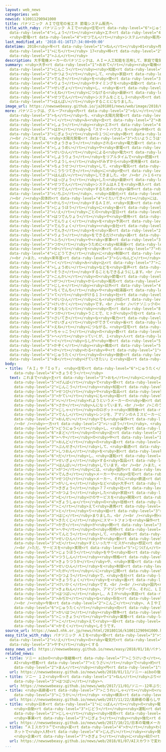 ```yaml
---
layout: web_news
categories: web
newsid: k10011290941000
title: パナソニック ＡＩで住宅の省エネ 節電システム販売へ
title_with_ruby: パナソニック ＡＩで<ruby>住宅<rt data-ruby-level="6">じゅうたく</rt></ruby>の<ruby>省<rt
  data-ruby-level="4">しょう</rt></ruby><ruby>エネ<rt data-ruby-level="4">えね</rt></ruby>
  <ruby>節電<rt data-ruby-level="4">せつでん</rt></ruby>システム<ruby>販売<rt data-ruby-level="7">はんばい</rt></ruby>へ
last_modified_at: '2018-01-16T17:34:00+09:00'
datetime: 2018<ruby>年<rt data-ruby-level="1">ねん</rt></ruby>01<ruby>月<rt data-ruby-level="1">がつ</rt></ruby>16<ruby>日<rt
  data-ruby-level="1">にち</rt></ruby> 17<ruby>時<rt data-ruby-level="2">じ</rt></ruby>34<ruby>分<rt
  data-ruby-level="2">ふん</rt></ruby>
description: 大手電機メーカーのパナソニックは、ＡＩ＝人工知能を活用して、家庭で電気を使う量やタイミングを自動で制御し、省エネにつなげる最新の節電システムをことし３月から販売することになりました。
summary: <ruby>大手<rt data-ruby-level="1">おおて</rt></ruby><ruby>電機<rt data-ruby-level="4">でんき</rt></ruby>メーカーのパナソニックは、ＡＩ＝<ruby>人工<rt
  data-ruby-level="2">じんこう</rt></ruby><ruby>知能<rt data-ruby-level="5">ちのう</rt></ruby>を<ruby>活用<rt
  data-ruby-level="2">かつよう</rt></ruby>して、<ruby>家庭<rt data-ruby-level="3">かてい</rt></ruby>で<ruby>電気<rt
  data-ruby-level="2">でんき</rt></ruby>を<ruby>使<rt data-ruby-level="3">つか</rt></ruby>う<ruby>量<rt
  data-ruby-level="4">りょう</rt></ruby>やタイミングを<ruby>自動<rt data-ruby-level="3">じどう</rt></ruby>で<ruby>制御<rt
  data-ruby-level="7">せいぎょ</rt></ruby>し、<ruby>省<rt data-ruby-level="4">しょう</rt></ruby><ruby>エネ<rt
  data-ruby-level="4">えね</rt></ruby>につなげる<ruby>最新<rt data-ruby-level="4">さいしん</rt></ruby>の<ruby>節電<rt
  data-ruby-level="4">せつでん</rt></ruby>システムをことし３<ruby>月<rt data-ruby-level="1">がつ</rt></ruby>から<ruby>販売<rt
  data-ruby-level="7">はんばい</rt></ruby>することになりました。
image_url: https://newswebeasy.github.io/ja201801/news/web/image/2018/01/16/K10011290941_1801161731_1801161808_01_02.jpg
more: パナソニックは、グループ<ruby>内<rt data-ruby-level="2">ない</rt></ruby>に<ruby>住宅<rt data-ruby-level="6">じゅうたく</rt></ruby>メーカーを<ruby>持<rt
  data-ruby-level="3">も</rt></ruby>ち、<ruby>太陽光発電<rt data-ruby-level="3">たいようこうはつでん</rt></ruby>とＩＴを<ruby>組<rt
  data-ruby-level="2">く</rt></ruby>み<ruby>合<rt data-ruby-level="2">あ</rt></ruby>わせて<ruby>省<rt
  data-ruby-level="4">しょう</rt></ruby><ruby>エネ<rt data-ruby-level="4">えね</rt></ruby>を<ruby>図<rt
  data-ruby-level="7">はか</rt></ruby>る「スマートハウス」を<ruby>中核<rt data-ruby-level="7">ちゅうかく</rt></ruby><ruby>事業<rt
  data-ruby-level="3">じぎょう</rt></ruby>の１つに<ruby>掲<rt data-ruby-level="7">かか</rt></ruby>げています。<br
  /><br />これまでは、<ruby>太陽光発電<rt data-ruby-level="3">たいようこうはつでん</rt></ruby>システムから<ruby>供給<rt
  data-ruby-level="6">きょうきゅう</rt></ruby>される<ruby>電力量<rt data-ruby-level="4">でんりょくりょう</rt></ruby>と、<ruby>照明<rt
  data-ruby-level="4">しょうめい</rt></ruby>や<ruby>家電<rt data-ruby-level="2">かでん</rt></ruby><ruby>製品<rt
  data-ruby-level="5">せいひん</rt></ruby>による<ruby>電力<rt data-ruby-level="2">でんりょく</rt></ruby>の<ruby>使用量<rt
  data-ruby-level="4">しようりょう</rt></ruby>をリアルタイムで<ruby>把握<rt data-ruby-level="7">はあく</rt></ruby>し、<ruby>利用者<rt
  data-ruby-level="4">りようしゃ</rt></ruby>がみずから<ruby>使用量<rt data-ruby-level="4">しようりょう</rt></ruby>を<ruby>調節<rt
  data-ruby-level="4">ちょうせつ</rt></ruby>して、<ruby>電気<rt data-ruby-level="2">でんき</rt></ruby>を<ruby>効率的<rt
  data-ruby-level="5">こうりつてき</rt></ruby>に<ruby>使<rt data-ruby-level="3">つか</rt></ruby>えるシステムを<ruby>販売<rt
  data-ruby-level="7">はんばい</rt></ruby>してきました。<br /><br />１６<ruby>日<rt data-ruby-level="1">にち</rt></ruby>、<ruby>発表<rt
  data-ruby-level="3">はっぴょう</rt></ruby>した<ruby>最新<rt data-ruby-level="4">さいしん</rt></ruby>の<ruby>節電<rt
  data-ruby-level="4">せつでん</rt></ruby>システムはＡＩを<ruby>導入<rt data-ruby-level="5">どうにゅう</rt></ruby>することで、<ruby>節電<rt
  data-ruby-level="4">せつでん</rt></ruby>するための<ruby>操作<rt data-ruby-level="6">そうさ</rt></ruby>が<ruby>一部<rt
  data-ruby-level="3">いちぶ</rt></ruby>、<ruby>自動化<rt data-ruby-level="3">じどうか</rt></ruby>されました。<br
  /><br /><ruby>具体的<rt data-ruby-level="4">ぐたいてき</rt></ruby>には、ネットワークを<ruby>通<rt data-ruby-level="2">つう</rt></ruby>じてパナソニックが<ruby>管理<rt
  data-ruby-level="4">かんり</rt></ruby>するＡＩが、<ruby>気象<rt data-ruby-level="4">きしょう</rt></ruby><ruby>情報<rt
  data-ruby-level="5">じょうほう</rt></ruby>に<ruby>基<rt data-ruby-level="7">もと</rt></ruby>づいて<ruby>家<rt
  data-ruby-level="2">いえ</rt></ruby>ごとの<ruby>翌日<rt data-ruby-level="6">よくじつ</rt></ruby>の<ruby>発電量<rt
  data-ruby-level="4">はつでんりょう</rt></ruby>や<ruby>使用<rt data-ruby-level="3">しよう</rt></ruby><ruby>電力<rt
  data-ruby-level="2">でんりょく</rt></ruby>を<ruby>予測<rt data-ruby-level="5">よそく</rt></ruby>したうえで、<ruby>電力<rt
  data-ruby-level="2">でんりょく</rt></ruby><ruby>会社<rt data-ruby-level="2">がいしゃ</rt></ruby>から<ruby>電気<rt
  data-ruby-level="2">でんき</rt></ruby>を<ruby>買<rt data-ruby-level="2">か</rt></ruby>う<ruby>量<rt
  data-ruby-level="4">りょう</rt></ruby>をできるだけ<ruby>減<rt data-ruby-level="5">へ</rt></ruby>らせるように、<ruby>風呂<rt
  data-ruby-level="7">ふろ</rt></ruby>や<ruby>家事<rt data-ruby-level="3">かじ</rt></ruby>などに<ruby>使<rt
  data-ruby-level="3">つか</rt></ruby>うために<ruby>給湯器<rt data-ruby-level="4">きゅうとうき</rt></ruby>でお<ruby>湯<rt
  data-ruby-level="3">ゆ</rt></ruby>を<ruby>沸<rt data-ruby-level="7">わ</rt></ruby>かすタイミングを<ruby>自動的<rt
  data-ruby-level="4">じどうてき</rt></ruby>に<ruby>制御<rt data-ruby-level="7">せいぎょ</rt></ruby>します。<br
  /><br />また、<ruby>来年度<rt data-ruby-level="3">らいねんど</rt></ruby><ruby>中<rt data-ruby-level="1">ちゅう</rt></ruby>に、グーグルのＡＩスピーカーを<ruby>組<rt
  data-ruby-level="7">く</rt></ruby>み<ruby>込<rt data-ruby-level="7">こ</rt></ruby>んでエアコンや<ruby>照明<rt
  data-ruby-level="4">しょうめい</rt></ruby>などを<ruby>音声<rt data-ruby-level="2">おんせい</rt></ruby>で<ruby>操作<rt
  data-ruby-level="6">そうさ</rt></ruby>することもできるようにします。<br /><br />パナソニックは、<ruby>今回<rt
  data-ruby-level="2">こんかい</rt></ruby>の<ruby>節電<rt data-ruby-level="4">せつでん</rt></ruby>システムをことし３<ruby>月<rt
  data-ruby-level="1">がつ</rt></ruby>から<ruby>販売<rt data-ruby-level="7">はんばい</rt></ruby>するとともに、<ruby>自社<rt
  data-ruby-level="2">じしゃ</rt></ruby><ruby>以外<rt data-ruby-level="4">いがい</rt></ruby>で<ruby>蓄電池<rt
  data-ruby-level="7">ちくでんち</rt></ruby>や<ruby>給湯器<rt data-ruby-level="4">きゅうとうき</rt></ruby>を<ruby>手<rt
  data-ruby-level="1">て</rt></ruby>がける１３<ruby>社<rt data-ruby-level="2">しゃ</rt></ruby>の<ruby>製品<rt
  data-ruby-level="5">せいひん</rt></ruby>にも<ruby>対応<rt data-ruby-level="5">たいおう</rt></ruby>するようにする<ruby>計画<rt
  data-ruby-level="2">けいかく</rt></ruby>です。<br /><br />パナソニックの<ruby>担当者<rt data-ruby-level="6">たんとうしゃ</rt></ruby>、<ruby>松本<rt
  data-ruby-level="4">まつもと</rt></ruby><ruby>亮<rt data-ruby-level="8">りょう</rt></ruby>さんは「ＡＩを<ruby>使<rt
  data-ruby-level="3">つか</rt></ruby>うことで、ヒトが<ruby>介在<rt data-ruby-level="7">かいざい</rt></ruby>しなくてもより<ruby>最適<rt
  data-ruby-level="5">さいてき</rt></ruby>な<ruby>電力<rt data-ruby-level="2">でんりょく</rt></ruby><ruby>制御<rt
  data-ruby-level="7">せいぎょ</rt></ruby>ができて<ruby>省<rt data-ruby-level="4">しょう</rt></ruby><ruby>エネ<rt
  data-ruby-level="4">えね</rt></ruby>につながる。<ruby>住宅<rt data-ruby-level="6">じゅうたく</rt></ruby><ruby>着工<rt
  data-ruby-level="3">ちゃっこう</rt></ruby>の<ruby>数<rt data-ruby-level="2">かず</rt></ruby>は<ruby>減<rt
  data-ruby-level="5">へ</rt></ruby>っていくが、１<ruby>人<rt data-ruby-level="1">にん</rt></ruby><ruby>暮<rt
  data-ruby-level="6">ぐ</rt></ruby>らしが<ruby>増<rt data-ruby-level="5">ふ</rt></ruby>えるなど<ruby>家族<rt
  data-ruby-level="3">かぞく</rt></ruby><ruby>構成<rt data-ruby-level="5">こうせい</rt></ruby>が<ruby>変<rt
  data-ruby-level="4">か</rt></ruby>わる<ruby>中<rt data-ruby-level="1">なか</rt></ruby>で<ruby>住宅<rt
  data-ruby-level="6">じゅうたく</rt></ruby>の<ruby>価値<rt data-ruby-level="6">かち</rt></ruby>を<ruby>上<rt
  data-ruby-level="1">あ</rt></ruby>げていきたい」と<ruby>話<rt data-ruby-level="2">はな</rt></ruby>しています。
body:
- title: 「ＡＩ」や「ＩｏＴ」 <ruby>住宅<rt data-ruby-level="6">じゅうたく</rt></ruby><ruby>向<rt data-ruby-level="3">む</rt></ruby>けで<ruby>競争<rt
    data-ruby-level="4">きょうそう</rt></ruby>
  text: これまで<ruby>主<rt data-ruby-level="3">おも</rt></ruby>に<ruby>企業<rt data-ruby-level="7">きぎょう</rt></ruby>の<ruby>現場<rt
    data-ruby-level="5">げんば</rt></ruby>で<ruby>使<rt data-ruby-level="3">つか</rt></ruby>われてきた「ＡＩ」＝<ruby>人工<rt
    data-ruby-level="2">じんこう</rt></ruby><ruby>知能<rt data-ruby-level="5">ちのう</rt></ruby>や、さまざまな<ruby>設備<rt
    data-ruby-level="5">せつび</rt></ruby>や<ruby>製品<rt data-ruby-level="5">せいひん</rt></ruby>をネットでつなぐ「ＩｏＴ」を、<ruby>家庭<rt
    data-ruby-level="3">かてい</rt></ruby>にも<ruby>取<rt data-ruby-level="3">と</rt></ruby>り<ruby>入<rt
    data-ruby-level="3">い</rt></ruby>れようというメーカーの<ruby>動<rt data-ruby-level="3">うご</rt></ruby>きが<ruby>盛<rt
    data-ruby-level="6">さか</rt></ruby>んになっています。<br /><br />このうち、<ruby>日立製作所<rt data-ruby-level="5">ひたちせいさくしょ</rt></ruby>は<ruby>自社<rt
    data-ruby-level="2">じしゃ</rt></ruby>のロボット<ruby>掃除機<rt data-ruby-level="7">そうじき</rt></ruby>や<ruby>電子<rt
    data-ruby-level="2">でんし</rt></ruby>レンジを、アマゾンのＡＩスピーカーに<ruby>対応<rt data-ruby-level="5">たいおう</rt></ruby>させて、<ruby>音声<rt
    data-ruby-level="2">おんせい</rt></ruby>でも<ruby>操作<rt data-ruby-level="6">そうさ</rt></ruby>できるようにしました。<br
    /><br /><ruby>一方<rt data-ruby-level="2">いっぽう</rt></ruby>、<ruby>三菱電機<rt data-ruby-level="8">みつびしでんき</rt></ruby>はエアコンにＡＩを<ruby>導入<rt
    data-ruby-level="5">どうにゅう</rt></ruby>し、<ruby>壁<rt data-ruby-level="7">かべ</rt></ruby>や<ruby>窓<rt
    data-ruby-level="6">まど</rt></ruby>の<ruby>近<rt data-ruby-level="2">ちか</rt></ruby>くといった<ruby>部屋<rt
    data-ruby-level="8">へや</rt></ruby>の<ruby>中<rt data-ruby-level="1">なか</rt></ruby>での<ruby>温度<rt
    data-ruby-level="3">おんど</rt></ruby>の<ruby>違<rt data-ruby-level="7">ちが</rt></ruby>いを<ruby>分析<rt
    data-ruby-level="7">ぶんせき</rt></ruby>して、<ruby>最適<rt data-ruby-level="5">さいてき</rt></ruby>な<ruby>室温<rt
    data-ruby-level="3">しつおん</rt></ruby>を<ruby>割<rt data-ruby-level="6">わ</rt></ruby>り<ruby>出<rt
    data-ruby-level="6">だ</rt></ruby>し、<ruby>運転<rt data-ruby-level="3">うんてん</rt></ruby>を<ruby>制御<rt
    data-ruby-level="7">せいぎょ</rt></ruby>する<ruby>製品<rt data-ruby-level="5">せいひん</rt></ruby>を<ruby>販売<rt
    data-ruby-level="7">はんばい</rt></ruby>しています。<br /><br />また、<ruby>去年<rt data-ruby-level="3">きょねん</rt></ruby>９<ruby>月<rt
    data-ruby-level="1">がつ</rt></ruby>には、<ruby>国内<rt data-ruby-level="2">こくない</rt></ruby>の<ruby>電機<rt
    data-ruby-level="4">でんき</rt></ruby>メーカーや<ruby>住宅<rt data-ruby-level="6">じゅうたく</rt></ruby><ruby>設備<rt
    data-ruby-level="5">せつび</rt></ruby>メーカー、それに<ruby>鉄道<rt data-ruby-level="3">てつどう</rt></ruby><ruby>会社<rt
    data-ruby-level="2">がいしゃ</rt></ruby>など<ruby>大手<rt data-ruby-level="1">おおて</rt></ruby><ruby>企業<rt
    data-ruby-level="7">きぎょう</rt></ruby>７７<ruby>社<rt data-ruby-level="2">しゃ</rt></ruby>が、「ＩｏＴ」を<ruby>活用<rt
    data-ruby-level="2">かつよう</rt></ruby>した<ruby>家庭<rt data-ruby-level="3">かてい</rt></ruby><ruby>向<rt
    data-ruby-level="3">む</rt></ruby>けのサービスを<ruby>開発<rt data-ruby-level="3">かいはつ</rt></ruby>するため、<ruby>業種<rt
    data-ruby-level="4">ぎょうしゅ</rt></ruby>の<ruby>垣根<rt data-ruby-level="7">かきね</rt></ruby>を<ruby>越<rt
    data-ruby-level="7">こ</rt></ruby>えて<ruby>連携<rt data-ruby-level="7">れんけい</rt></ruby>する<ruby>取<rt
    data-ruby-level="3">と</rt></ruby>り<ruby>組<rt data-ruby-level="3">く</rt></ruby>みが<ruby>始<rt
    data-ruby-level="3">はじ</rt></ruby>まりました。<br /><br /><ruby>例<rt data-ruby-level="4">たと</rt></ruby>えば、<ruby>帰宅時<rt
    data-ruby-level="6">きたくじ</rt></ruby>にスマートフォンを<ruby>操作<rt data-ruby-level="6">そうさ</rt></ruby>するだけで、ドアの<ruby>鍵<rt
    data-ruby-level="7">かぎ</rt></ruby>が<ruby>開<rt data-ruby-level="3">あ</rt></ruby>き、<ruby>部屋<rt
    data-ruby-level="8">へや</rt></ruby>の<ruby>照明<rt data-ruby-level="4">しょうめい</rt></ruby>が<ruby>点灯<rt
    data-ruby-level="4">てんとう</rt></ruby>して、<ruby>家電<rt data-ruby-level="2">かでん</rt></ruby><ruby>製品<rt
    data-ruby-level="5">せいひん</rt></ruby>が<ruby>動<rt data-ruby-level="3">うご</rt></ruby>き<ruby>出<rt
    data-ruby-level="3">だ</rt></ruby>すといったサービスが<ruby>想定<rt data-ruby-level="3">そうてい</rt></ruby>されています。<br
    /><br />ただ、サービスを<ruby>実現<rt data-ruby-level="5">じつげん</rt></ruby>するには、インターネットで<ruby>情報<rt
    data-ruby-level="5">じょうほう</rt></ruby>をやり<ruby>取<rt data-ruby-level="3">と</rt></ruby>りする<ruby>通信<rt
    data-ruby-level="4">つうしん</rt></ruby><ruby>規格<rt data-ruby-level="5">きかく</rt></ruby>の<ruby>共通化<rt
    data-ruby-level="4">きょうつうか</rt></ruby>や、<ruby>家電<rt data-ruby-level="2">かでん</rt></ruby><ruby>製品<rt
    data-ruby-level="5">せいひん</rt></ruby>を<ruby>制御<rt data-ruby-level="7">せいぎょ</rt></ruby>するプログラムを<ruby>互<rt
    data-ruby-level="7">たが</rt></ruby>いに<ruby>公開<rt data-ruby-level="3">こうかい</rt></ruby>することが<ruby>必要<rt
    data-ruby-level="4">ひつよう</rt></ruby>で、<ruby>各社<rt data-ruby-level="4">かくしゃ</rt></ruby>が<ruby>協力<rt
    data-ruby-level="4">きょうりょく</rt></ruby>を<ruby>進<rt data-ruby-level="3">すす</rt></ruby>める<ruby>計画<rt
    data-ruby-level="2">けいかく</rt></ruby>です。<br /><br /><ruby>国内<rt data-ruby-level="2">こくない</rt></ruby>では<ruby>去年<rt
    data-ruby-level="3">きょねん</rt></ruby>、アマゾンやグーグル、それに、ＬＩＮＥやソニーが<ruby>相次<rt data-ruby-level="3">あいつ</rt></ruby>いでＡＩスピーカーを<ruby>発売<rt
    data-ruby-level="3">はつばい</rt></ruby>し、ＡＩが<ruby>家庭<rt data-ruby-level="3">かてい</rt></ruby>でも<ruby>身近<rt
    data-ruby-level="3">みぢか</rt></ruby>な<ruby>存在<rt data-ruby-level="6">そんざい</rt></ruby>になりはじめています。<br
    /><br /><ruby>今後<rt data-ruby-level="2">こんご</rt></ruby>、ＡＩやＩｏＴを<ruby>活用<rt data-ruby-level="2">かつよう</rt></ruby>した<ruby>住宅<rt
    data-ruby-level="6">じゅうたく</rt></ruby><ruby>向<rt data-ruby-level="3">む</rt></ruby>けのサービスの<ruby>開発<rt
    data-ruby-level="3">かいはつ</rt></ruby><ruby>競争<rt data-ruby-level="4">きょうそう</rt></ruby>が<ruby>国境<rt
    data-ruby-level="5">こっきょう</rt></ruby>や<ruby>業種<rt data-ruby-level="4">ぎょうしゅ</rt></ruby>を<ruby>越<rt
    data-ruby-level="7">こ</rt></ruby>えて<ruby>一段<rt data-ruby-level="6">いちだん</rt></ruby>と<ruby>加速<rt
    data-ruby-level="4">かそく</rt></ruby>しそうです。
source_url: https://www3.nhk.or.jp/news/html/20180116/k10011290941000.html
easy_title_with_ruby: パナソニック ＡＩを<ruby>使<rt data-ruby-level="3">つか</rt></ruby>って<ruby>家<rt
  data-ruby-level="2">いえ</rt></ruby>の<ruby>電気代<rt data-ruby-level="3">でんきだい</rt></ruby>を<ruby>安<rt
  data-ruby-level="3">やす</rt></ruby>くする
easy_news_url: https://newswebeasy.github.io/news/easy/2018/01/18/パナソニック-AIを使って家の電気代を安くする
related_news:
- title: ソニー aiboの<ruby>後継機<rt data-ruby-level="7">こうけいき</rt></ruby><ruby>発売<rt data-ruby-level="3">はつばい</rt></ruby>
    AI<ruby>搭載<rt data-ruby-level="7">とうさい</rt></ruby>で<ruby>約<rt data-ruby-level="4">やく</rt></ruby>20<ruby>万<rt
    data-ruby-level="2">まん</rt></ruby><ruby>円<rt data-ruby-level="1">えん</rt></ruby>
  url: https://newswebeasy.github.io/news/web/2018/01/11/ソニー-aiboの後継機発売-AI搭載で約20万円
- title: ソニー １２<ruby>年<rt data-ruby-level="1">ねん</rt></ruby>ぶり<ruby>犬型<rt data-ruby-level="4">いぬがた</rt></ruby>ロボット「ａｉｂｏ」<ruby>発売<rt
    data-ruby-level="3">はつばい</rt></ruby>へ
  url: https://newswebeasy.github.io/news/web/2017/11/01/ソニー-12年ぶり犬型ロボットaibo発売へ
- title: <ruby>高齢者<rt data-ruby-level="7">こうれいしゃ</rt></ruby>の<ruby>暮<rt data-ruby-level="6">く</rt></ruby>らしサポートするＡＩマンション<ruby>公開<rt
    data-ruby-level="3">こうかい</rt></ruby> <ruby>横浜<rt data-ruby-level="7">よこはま</rt></ruby>
  url: https://newswebeasy.github.io/news/web/2017/11/22/高齢者の暮らしサポートするAIマンション公開-横浜
- title: <ruby>日本<rt data-ruby-level="1">にっぽん</rt></ruby>の<ruby>電機<rt data-ruby-level="4">でんき</rt></ruby>メーカー
    <ruby>自動<rt data-ruby-level="3">じどう</rt></ruby><ruby>運転<rt data-ruby-level="3">うんてん</rt></ruby>に<ruby>自社<rt
    data-ruby-level="2">じしゃ</rt></ruby><ruby>技術<rt data-ruby-level="5">ぎじゅつ</rt></ruby>を
    <ruby>事業<rt data-ruby-level="3">じぎょう</rt></ruby><ruby>強化<rt data-ruby-level="3">きょうか</rt></ruby>
  url: https://newswebeasy.github.io/news/web/2017/10/21/日本の電機メーカー-自動運転に自社技術を-事業強化
- title: “ＡＩスカウト“で<ruby>変<rt data-ruby-level="4">か</rt></ruby>わる<ruby>人事<rt data-ruby-level="3">じんじ</rt></ruby>
    ネットで<ruby>人材<rt data-ruby-level="4">じんざい</rt></ruby><ruby>発掘<rt data-ruby-level="7">はっくつ</rt></ruby>
    <ruby>企業<rt data-ruby-level="7">きぎょう</rt></ruby>に<ruby>紹介<rt data-ruby-level="7">しょうかい</rt></ruby>
  url: https://newswebeasy.github.io/news/web/2018/01/07/AIスカウトで変わる人事-ネットで人材発掘-企業に紹介
...
```

